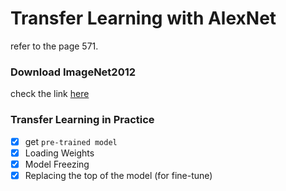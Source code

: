 # Transfer Learning with AlexNet 

refer to the page 571. 



### Download ImageNet2012 

check the link [here](https://github.com/DoranLyong/ImageNet2012-download)



### Transfer Learning in Practice 

- [x] get ```pre-trained model```
- [x] Loading Weights 
- [x] Model Freezing 
- [x] Replacing the top of the model (for fine-tune)
